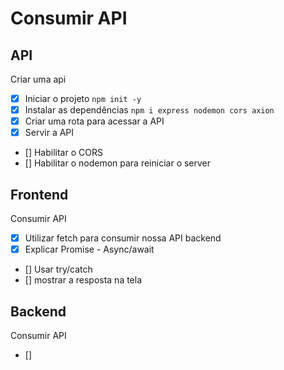 #   Consumir API


##  API

Criar uma api
-  [x]  Iniciar o projeto `npm init -y`
-  [x]  Instalar as dependências `npm i express nodemon cors axion`
-  [x]  Criar uma rota para acessar a API <!-- arquivo (server.js) -->
-  [x]  Servir a API   <!-- com a função (app.get no arquivo (server.js)) -->
-  []  Habilitar o CORS
-  []  Habilitar o nodemon para reiniciar o server

##  Frontend
Consumir API

-  [x]  Utilizar fetch para consumir nossa API backend
-  [x]  Explicar Promise - Async/await
-  []  Usar try/catch
-  []  mostrar a resposta na tela


##  Backend
Consumir API

-  []  
